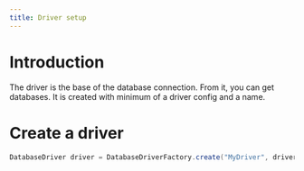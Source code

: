 ```yaml
---
title: Driver setup
---
```


# Introduction

The driver is the base of the database connection. From it, you can get databases. It is created with minimum of a
driver config and a name.

# Create a driver

````java
DatabaseDriver driver = DatabaseDriverFactory.create("MyDriver", driverConfig, logger);
````